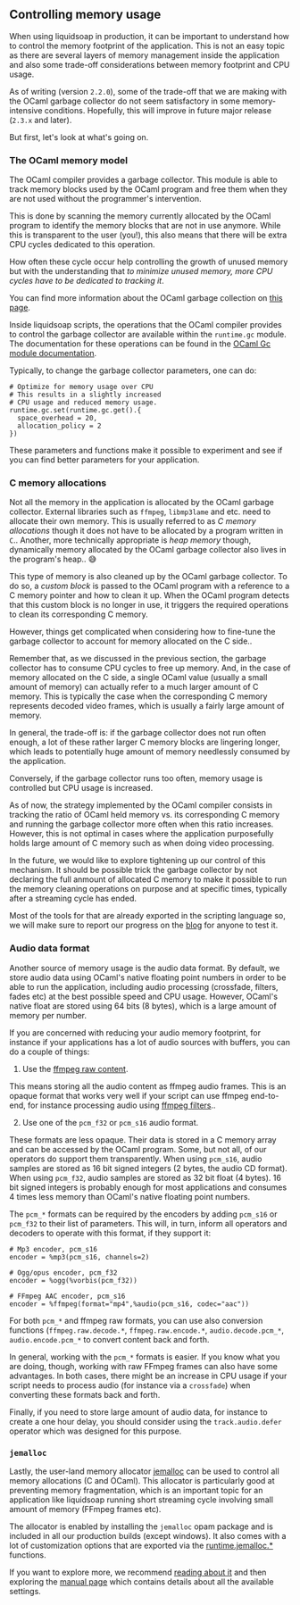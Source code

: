 ## Controlling memory usage

When using liquidsoap in production, it can be important to understand how to control the memory footprint of the application.
This is not an easy topic as there are several layers of memory management inside the application and also some
trade-off considerations between memory footprint and CPU usage.

As of writing (version `2.2.0`), some of the trade-off that we are making with the OCaml garbage collector do not seem
satisfactory in some memory-intensive conditions. Hopefully, this will improve in future major release (`2.3.x` and later).

But first, let's look at what's going on.

### The OCaml memory model

The OCaml compiler provides a garbage collector. This module is able to track memory blocks used by the OCaml program and free
them when they are not used without the programmer's intervention.

This is done by scanning the memory currently allocated by the OCaml program to identify the memory blocks that are not in
use anymore. While this is transparent to the user (you!), this also means that there will be extra CPU cycles dedicated to
this operation.

How often these cycle occur help controlling the growth of unused memory but with the understanding that _to minimize unused memory,
more CPU cycles have to be dedicated to tracking it_.

You can find more information about the OCaml garbage collection on [this page](https://ocaml.org/docs/garbage-collection).

Inside liquidsoap scripts, the operations that the OCaml compiler provides to control the garbage collector are available within the
`runtime.gc` module. The documentation for these operations can be found in the [OCaml Gc module documentation](https://v2.ocaml.org/api/Gc.html).

Typically, to change the garbage collector parameters, one can do:

```liquidsoap
# Optimize for memory usage over CPU
# This results in a slightly increased
# CPU usage and reduced memory usage.
runtime.gc.set(runtime.gc.get().{
  space_overhead = 20,
  allocation_policy = 2
})
```

These parameters and functions make it possible to experiment and see if you can find better parameters for your application.

### C memory allocations

Not all the memory in the application is allocated by the OCaml garbage collector. External libraries such as `ffmpeg`, `libmp3lame`
and etc. need to allocate their own memory. This is usually referred to as _C memory allocations_ though it does not have
to be allocated by a program written in `C`.. Another, more technically appropriate is _heap memory_ though, dynamically memory allocated
by the OCaml garbage collector also lives in the program's heap.. 😅

This type of memory is also cleaned up by the OCaml garbage collector. To do so, a _custom block_ is passed to the OCaml program with
a reference to a C memory pointer and how to clean it up. When the OCaml program detects that this custom block is no longer
in use, it triggers the required operations to clean its corresponding C memory.

However, things get complicated when considering how to fine-tune the garbage collector to account for memory allocated on
the C side..

Remember that, as we discussed in the previous section, the garbage collector has to consume CPU cycles to free up memory. And, in the case of memory allocated on the
C side, a single OCaml value (usually a small amount of memory) can actually refer to a much larger amount of C memory. This
is typically the case when the corresponding C memory represents decoded video frames, which is usually a fairly large amount of memory.

In general, the trade-off is: if the garbage collector does not run often enough, a lot of these rather larger C memory blocks are lingering
longer, which leads to potentially huge amount of memory needlessly consumed by the application.

Conversely, if the garbage collector runs too often, memory usage is controlled but CPU usage is increased.

As of now, the strategy implemented by the OCaml compiler consists in tracking the ratio of OCaml held memory vs. its corresponding C memory and running the garbage collector
more often when this ratio increases. However, this is not optimal in cases where the application purposefully holds large amount
of C memory such as when doing video processing.

In the future, we would like to explore tightening up our control of this mechanism. It should be possible trick the garbage collector
by not declaring the full anmount of allocated C memory to make it possible to run the memory cleaning operations on purpose and at specific times,
typically after a streaming cycle has ended.

Most of the tools for that are already exported in the scripting language so, we will make sure to report our progress on the [blog](https://liquidsoap.info/blog)
for anyone to test it.

### Audio data format

Another source of memory usage is the audio data format. By default, we store audio data using OCaml's native floating point numbers in order to be able to run the application,
including audio processing (crossfade, filters, fades etc) at the best possible speed and CPU usage. However, OCaml's native float are stored using 64 bits (8 bytes), which is a large
amount of memory per number.

If you are concerned with reducing your audio memory footprint, for instance if your applications has a lot of audio sources with buffers, you can
do a couple of things:

1. Use the [ffmpeg raw content](ffmpeg.html).

This means storing all the audio content as ffmpeg audio frames. This is an opaque format that works very well if your script can use ffmpeg end-to-end, for instance processing
audio using [ffmpeg filters](ffmpeg_filters.html)..

2. Use one of the `pcm_f32` or `pcm_s16` audio format.

These formats are less opaque. Their data is stored in a C memory array and can be accessed by the OCaml program. Some, but not all, of our operators
do support them transparently. When using `pcm_s16`, audio samples are stored as 16 bit signed integers (2 bytes, the audio CD format). When using `pcm_f32`, audio samples are stored as
32 bit float (4 bytes). 16 bit signed integers is probably enough for most applications and consumes 4 times less memory than OCaml's native floating point numbers.

The `pcm_*` formats can be required by the encoders by adding `pcm_s16` or `pcm_f32` to their list of parameters. This will, in turn, inform all operators
and decoders to operate with this format, if they support it:

```liquidsoap
# Mp3 encoder, pcm_s16
encoder = %mp3(pcm_s16, channels=2)

# Ogg/opus encoder, pcm_f32
encoder = %ogg(%vorbis(pcm_f32))

# FFmpeg AAC encoder, pcm_s16
encoder = %ffmpeg(format="mp4",%audio(pcm_s16, codec="aac"))
```

For both `pcm_*` and ffmpeg raw formats, you can use also conversion functions (`ffmpeg.raw.decode.*`, `ffmpeg.raw.encode.*`, `audio.decode.pcm_*`, `audio.encode.pcm_*` to convert
content back and forth.

In general, working with the `pcm_*` formats is easier. If you know what you are doing, though, working with raw FFmpeg frames can also have some advantages. In both cases,
there might be an increase in CPU usage if your script needs to process audio (for instance via a `crossfade`) when converting these formats back and forth.

Finally, if you need to store large amount of audio data, for instance to create a one hour delay, you should consider using the `track.audio.defer` operator which was designed for
this purpose.

### `jemalloc`

Lastly, the user-land memory allocator [jemalloc](https://github.com/jemalloc/jemalloc) can be used to control all memory allocations (C and OCaml). This allocator is particularly
good at preventing memory fragmentation, which is an important topic for an application like liquidsoap running short streaming cycle involving small amount of memory (FFmpeg frames etc).

The allocator is enabled by installing the `jemalloc` opam package and is included in all our production builds (except windows). It also comes with a lot of customization options
that are exported via the [runtime.jemalloc.\*](https://www.liquidsoap.info/doc-dev/reference.html#runtime.jemalloc.epoch) functions.

If you want to explore more, we recommend [reading about it](https://engineering.fb.com/2011/01/03/core-data/scalable-memory-allocation-using-jemalloc/) and
then exploring the [manual page](http://jemalloc.net/jemalloc.3.html) which contains details about all the available settings.
